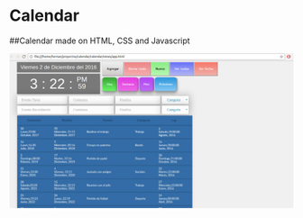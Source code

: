# Calendar

##Calendar made on HTML, CSS and Javascript

![Vista previa](https://raw.githubusercontent.com/hernanofx/calendar/master/views/capture.png)

